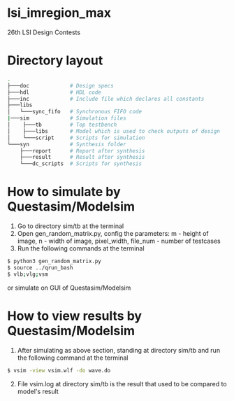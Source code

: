 # lsi_imregion_max
26th LSI Design Contests

# Directory layout
```bash
.
├───doc             # Design specs
├───hdl             # HDL code
├───inc             # Include file which declares all constants
├───libs
│   └───sync_fifo   # Synchronous FIFO code
|───sim             # Simulation files
│    ├───tb         # Top testbench
│    ├───libs       # Model which is used to check outputs of design
│    └───script     # Scripts for simulation
└───syn             # Synthesis folder
    ├───report      # Report after synthesis
    ├───result      # Result after synthesis
    └───dc_scripts  # Scripts for synthesis
```
# How to simulate by Questasim/Modelsim
1. Go to directory sim/tb at the terminal
2. Open gen_random_matrix.py, config the parameters: m - height of image, n - width of image, pixel_width, file_num - number of testcases
3. Run the following commands at the terminal
```sh
$ python3 gen_random_matrix.py
$ source ../qrun_bash
$ vlb;vlg;vsm
```
or simulate on GUI of Questasim/Modelsim

# How to view results by Questasim/Modelsim
1. After simulating as above section, standing at directory sim/tb and run the following command at the terminal
```sh
$ vsim -view vsim.wlf -do wave.do
```
2. File vsim.log at directory sim/tb is the result that used to be compared to model's result

